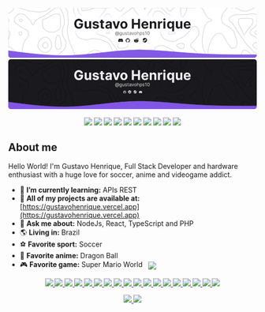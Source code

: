 <p>

![header-light](./assets/header-light.png#gh-light-mode-only)
![header-dark](./assets/header-dark.png#gh-dark-mode-only)

</p>

<p align="center">
    <a href="https://github.com/Gustavohps10#gh-light-mode-only"><img src="https://img.shields.io/static/v1?label=&message=VS Code&colorA=8257e6&colorB=ffffff&logo=visual%20studio%20code&logoColor=FFF&style=flat" /></a>
    <a href="https://github.com/Gustavohps10#gh-light-mode-only"><img src="https://img.shields.io/static/v1?label=&message=React&colorA=8257e6&colorB=ffffff&logo=react&logoColor=FFF&style=flat" /></a>
    <a href="https://github.com/Gustavohps10#gh-light-mode-only"><img src="https://img.shields.io/static/v1?label=&message=JavaScript&colorA=8257e6&colorB=ffffff&logo=javascript&logoColor=FFF&style=flat" /></a>
    <a href="https://github.com/Gustavohps10#gh-light-mode-only"><img src="https://img.shields.io/static/v1?label=&message=TypeScript&colorA=8257e6&colorB=ffffff&logo=typescript&logoColor=FFF&style=flat" /></a>
    <a href="https://github.com/Gustavohps10#gh-light-mode-only"><img src="https://img.shields.io/static/v1?label=&message=Node.js&colorA=8257e6&colorB=ffffff&logo=nodedotjs&logoColor=FFF&style=flat" /></a>
    <a href="https://github.com/Gustavohps10#gh-dark-mode-only">
        <img src="https://img.shields.io/static/v1?label=&message=VS Code&colorA=8257e6&colorB=1a1a1e&logo=visual%20studio%20code&logoColor=FFF&style=flat" /></a>
    <a href="https://github.com/Gustavohps10#gh-dark-mode-only"><img src="https://img.shields.io/static/v1?label=&message=React&colorA=8257e6&colorB=1a1a1e&logo=react&logoColor=FFF&style=flat" /></a>
    <a href="https://github.com/Gustavohps10#gh-dark-mode-only"><img src="https://img.shields.io/static/v1?label=&message=JavaScript&colorA=8257e6&colorB=1a1a1e&logo=javascript&logoColor=FFF&style=flat" /></a>
    <a href="https://github.com/Gustavohps10#gh-dark-mode-only"><img src="https://img.shields.io/static/v1?label=&message=TypeScript&colorA=8257e6&colorB=1a1a1e&logo=typescript&logoColor=FFF&style=flat" /></a>
    <a href="https://github.com/Gustavohps10#gh-dark-mode-only"><img src="https://img.shields.io/static/v1?label=&message=Node.js&colorA=8257e6&colorB=1a1a1e&logo=nodedotjs&logoColor=FFF&style=flat" /></a>
</p>

## About me
Hello World! I'm Gustavo Henrique, Full Stack Developer and hardware enthusiast with a huge love for soccer, anime and videogame addict.
- 🧠 **I’m currently learning:** APIs REST
- 🔭 **All of my projects are available at:** [https://gustavohenrique.vercel.app](https://gustavohenrique.vercel.app)
- 💬 **Ask me about:** NodeJs, React, TypeScript and PHP
- 🌎 **Living in:** Brazil
- ⚽ **Favorite sport:** Soccer
- 👒 **Favorite anime:** Dragon Ball
- 🎮 **Favorite game:** Super Mario World &nbsp; <img align="center" height="30" src="https://github.com/Gustavohps10/Gustavohps10/assets/61752235/a7babb20-a512-429e-af92-4107b5c3dda2">

<p align="center">
    <a href="https://github.com/Gustavohps10#gh-light-mode-only">
        <img src="https://img.shields.io/static/v1?label=OS&message=Windows&colorA=ffffff&color=8257e6&logo=windows10&logoColor=1a1a1e&style=flat" />
        <img src="https://img.shields.io/static/v1?label=Terminal&message=ZSH&colorA=ffffff&color=8257e6&logo=zsh&logoColor=1a1a1e&style=flat" />
        <img src="https://img.shields.io/static/v1?label=Tools&message=Docker&colorA=ffffff&colorB=8257e6&logo=docker&logoColor=1a1a1e&style=flat" />
        <img src="https://img.shields.io/static/v1?label=Tools&message=Vercel&colorA=ffffff&colorB=8257e6&logo=vercel&logoColor=1a1a1e&style=flat" />
    </a>
    <a href="https://github.com/Gustavohps10#gh-dark-mode-only">
        <img src="https://img.shields.io/static/v1?label=OS&message=Windows&colorA=1a1a1e&color=8257e6&logo=windows10&logoColor=FFFFFF&style=flat" />
        <img src="https://img.shields.io/static/v1?label=Code&message=HTML5&colorA=1a1a1e&color=8257e6&logo=html5&logoColor=FFFFFF&style=flat" />
        <img src="https://img.shields.io/static/v1?label=Code&message=CSS3&colorA=1a1a1e&colorB=8257e6&logo=css3&logoColor=FFFFFF&style=flat" />
        <img src="https://img.shields.io/static/v1?label=Code&message=SCSS&colorA=1a1a1e&colorB=8257e6&logo=sass&logoColor=FFFFFF&style=flat" />
        <img src="https://img.shields.io/static/v1?label=Code&message=Electron&colorA=1a1a1e&colorB=8257e6&logo=electron&logoColor=FFFFFF&style=flat" />
        <img src="https://img.shields.io/static/v1?label=Code&message=PHP&colorA=1a1a1e&colorB=8257e6&logo=php&logoColor=FFFFFF&style=flat" />
        <img src="https://img.shields.io/static/v1?label=Code&message=Laravel&colorA=1a1a1e&colorB=8257e6&logo=laravel&logoColor=FFFFFF&style=flat" />
        <img src="https://img.shields.io/static/v1?label=Tools&message=MySQL&colorA=1a1a1e&colorB=8257e6&logo=mysql&logoColor=FFFFFF&style=flat" />
        <img src="https://img.shields.io/static/v1?label=Tools&message=PostgreSQL&colorA=1a1a1e&colorB=8257e6&logo=postgresql&logoColor=FFFFFF&style=flat">
        <img src="https://img.shields.io/static/v1?label=Tools&message=MongoDB&colorA=1a1a1e&colorB=8257e6&logo=mongodb&logoColor=FFFFFF&style=flat">
        <img src="https://img.shields.io/static/v1?label=Code&message=Bootstrap&colorA=1a1a1e&colorB=8257e6&logo=bootstrap&logoColor=FFFFFF&style=flat" />
        <img src="https://img.shields.io/static/v1?label=Code&message=Tailwind&colorA=1a1a1e&colorB=8257e6&logo=tailwindcss&logoColor=FFFFFF&style=flat" />
        <img src="https://img.shields.io/static/v1?label=Tools&message=Docker&colorA=1a1a1e&colorB=8257e6&logo=docker&logoColor=FFFFFF&style=flat" />
        <img src="https://img.shields.io/static/v1?label=Tools&message=Vercel&colorA=1a1a1e&colorB=8257e6&logo=vercel&logoColor=FFFFFF&style=flat" />
    </a>
</p>


<p align="center">
    <a href="https://github.com/Gustavohps10#gh-dark-mode-only">
        <img height="160em" src="https://github-readme-stats.vercel.app/api?username=gustavohps10&show_icons=true&include_all_commits=true&count_private=true&bg_color=1a1a1e&icon_color=ffffff&title_color=ffffff&text_color=717171&locale=pt-BR&hide_border=true"/>
    </a>
    <a href="https://github.com/Gustavohps10#gh-light-mode-only">
        <img height="160em" src="https://github-readme-stats.vercel.app/api?username=gustavohps10&show_icons=true&include_all_commits=true&count_private=true&bg_color=ffffff&icon_color=1a1a1e&title_color=1a1a1e&text_color=717171&locale=pt-BR&hide_border=false"/>
    </a>
</p>
